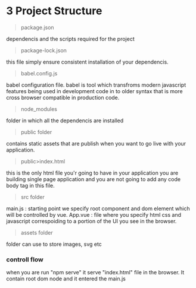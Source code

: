 # 3 Project Structure    

> package.json   

dependencis and the scripts required for the project

> package-lock.json    

this file simply ensure consistent installation of your dependencis.    

> babel.config.js    

babel configuration file. babel is tool which transfroms modern javascript features being used in development code in to older syntax that is more cross browser compatible in production code. 

> node_modules    

folder in which all the dependencis are installed 

> public folder    

contains static assets that are publish when you want to go live with your application.  

> public>index.html    

this is the only html file you'r going to have in your application you are building single page application and you are not going to add any code body tag in this file.    

> src folder    

main.js : starting point we specify root component and dom element which will be controlled by vue. 
App.vue : file where you specify html css and javascript correspoiding to a portion of the UI you see in the browser.   

> assets folder   

folder can use to store images, svg etc 

### controll flow    
when you are run "npm serve" it serve "index.html" file in the browser. It contain root dom node and it entered the main.js 
